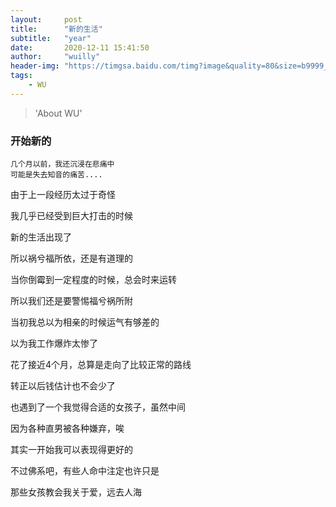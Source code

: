 ```yaml
---
layout:     post
title:      "新的生活"
subtitle:   "year"
date:       2020-12-11 15:41:50
author:     "wuilly"
header-img: "https://timgsa.baidu.com/timg?image&quality=80&size=b9999_10000&sec=1516777063737&di=a86a9881000f70190aaffe6953eec4f3&imgtype=0&src=http%3A%2F%2Fimg.article.pchome.net%2F00%2F28%2F07%2F58%2Fpic_lib%2Fwm%2F1920_1200car_1002.jpg"
tags:
    - WU
---
```

> 'About WU'


### 开始新的

```
几个月以前，我还沉浸在悲痛中
可能是失去知音的痛苦....
```

由于上一段经历太过于奇怪

我几乎已经受到巨大打击的时候

新的生活出现了

所以祸兮福所依，还是有道理的

当你倒霉到一定程度的时候，总会时来运转

所以我们还是要警惕福兮祸所附

当初我总以为相亲的时候运气有够差的

以为我工作爆炸太惨了

花了接近4个月，总算是走向了比较正常的路线

转正以后钱估计也不会少了

也遇到了一个我觉得合适的女孩子，虽然中间

因为各种直男被各种嫌弃，唉

其实一开始我可以表现得更好的

不过佛系吧，有些人命中注定也许只是

那些女孩教会我关于爱，远去人海
